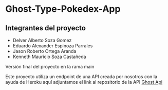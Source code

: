 # Ghost-Type-Pokedex-App
## Integrantes del proyecto
- Delver Alberto Soza Gomez
- Eduardo Alexander Espinoza Parrales
- Jason Roberto Ortega Aranda
- Kenneth Mauricio Soza Castañeda

Versión final del proyecto en la rama main

Este proyecto utiliza un endpoint de una API creada por nosotros con la ayuda de Heroku
aquí adjuntamos el link al repositorio de la API
[Ghost Api](https://github.com/kennethSoza/ghost-api)
